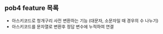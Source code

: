 ## pob4 feature 목록
- 아스키코드로 청개구리 사전 변환하는 기능 (대문자, 소문자일 때 경우의 수 나누기)
- 아스키코드를 문자열로 변환후 정답 변수에 누적하여 연결
